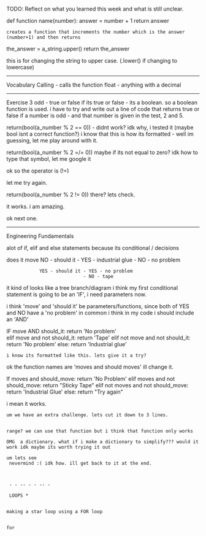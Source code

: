 TODO: Reflect on what you learned this week and what is still unclear.

def function name(number): 
    answer = number + 1
    return answer

    creates a function that increments the number which is the answer (number+1) and then returns


the_answer = a_string.upper()
    return the_answer

this is for changing the string to upper case. (.lower() if changing to lowercase)


______________________________________________________________________
Vocabulary 
Calling - calls the function 
float - anything with a decimal

- - - - - - - - - 
Exercise 3
odd - true or false
if its true or false - its a boolean. so a boolean function is used. i have to try and write out 
a line of code that returns true or false if a number is odd - and that number is given in the test, 2 and 5.

return(bool(a_number % 2 == 0)) - didnt work? idk why, i tested it (maybe bool isnt a correct function?)
i know that this is how its formatted - well im guessing, let me play around with it.

return(bool(a_number % 2 =/= 0)) maybe if its not equal to zero? idk how to type that symbol, let me google it

ok so the operator is (!=)

let me try again.

return(bool(a_number % 2 != 0)) there? lets check. 

it works. i am amazing. 

ok next one.


- - - - - - - - - 
Engineering Fundamentals

alot of if, elif and else statements because its conditional / decisions 


does it move 
                NO - should it  - YES - industrial glue 
                                - NO - no problem

                YES - should it - YES - no problem
                                - NO - tape

it kind of looks like a tree branch/diagram
i think my first conditional statement is going to be an 'IF', i need parameters now.

i think 'move' and 'should it' be parameters/functions, since both of YES and NO have a 'no problem' in common
i think in my code i should include an 'AND'

IF move AND should_it:
    return 'No problem'  
elif move and not should_it:
    return 'Tape'
elif not move and not should_it:
    return 'No problem'
else:
    return 'Industrial glue'

    i know its formatted like this. lets give it a try?

ok the function names are 'moves and should moves' ill change it.

If moves and should_move:
    return 'No Problem'
elif moves and not should_move:
    return "Sticky Tape"
elif not moves and not should_move:
    return 'Industrial Glue'
else: 
    return "Try again"

i mean it works. 

    um we have an extra challenge. lets cut it down to 3 lines. 


    range? we can use that function but i think that function only works 

    OMG  a dictionary. what if i make a dictionary to simplify??? would it work idk maybe its worth trying it out

    um lets see
     nevermind :( idk how. ill get back to it at the end.



     - - -- - - -- - 

     LOOPS *

    
    making a star loop using a FOR loop 


    for 
    
